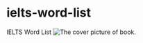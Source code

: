 # ielts-word-list
IELTS Word List
<img src="images/ielts_vabulary.jpg" alt="The cover picture of book."/>

